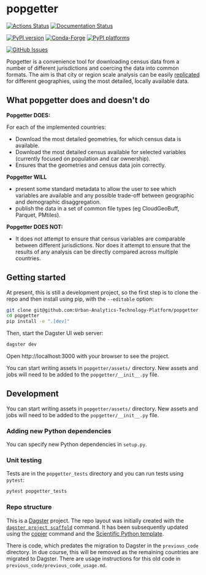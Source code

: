 # popgetter

[![Actions Status][actions-badge]][actions-link]
[![Documentation Status][rtd-badge]][rtd-link]

[![PyPI version][pypi-version]][pypi-link]
[![Conda-Forge][conda-badge]][conda-link]
[![PyPI platforms][pypi-platforms]][pypi-link]

[![GitHub Issues][github-issues-badge]][github-issues-link]

<!-- SPHINX-START -->

<!-- prettier-ignore-start -->
[actions-badge]:            https://github.com/Urban-Analytics-Technology-Platform/popgetter/workflows/CI/badge.svg
[actions-link]:             https://github.com/Urban-Analytics-Technology-Platform/popgetter/actions
[conda-badge]:              https://img.shields.io/conda/vn/conda-forge/popgetter
[conda-link]:               https://github.com/conda-forge/popgetter-feedstock
[github-discussions-badge]: https://img.shields.io/static/v1?label=Discussions&message=Ask&color=blue&logo=github
[github-discussions-link]:  https://github.com/Urban-Analytics-Technology-Platform/popgetter/discussions
[github-issues-badge]: https://img.shields.io/static/v1?label=GitHub&message=Issues&color=blue&logo=github
[github-issues-link]:  https://github.com/Urban-Analytics-Technology-Platform/popgetter/issues
[pypi-link]:                https://pypi.org/project/popgetter/
[pypi-platforms]:           https://img.shields.io/pypi/pyversions/popgetter
[pypi-version]:             https://img.shields.io/pypi/v/popgetter
[rtd-badge]:                https://readthedocs.org/projects/popgetter/badge/?version=latest
[rtd-link]:                 https://popgetter.readthedocs.io/en/latest/?badge=latest

<!-- prettier-ignore-end -->

Popgetter is a convenience tool for downloading census data from a number of
different jurisdictions and coercing the data into common formats. The aim is
that city or region scale analysis can be easily
[replicated](https://the-turing-way.netlify.app/reproducible-research/overview/overview-definitions.html#table-of-definitions-for-reproducibility)
for different geographies, using the most detailed, locally available data.

## What popgetter does and doesn't do

**Popgetter DOES:**

For each of the implemented countries:

- Download the most detailed geometries, for which census data is available.
- Download the most detailed census available for selected variables (currently
  focused on population and car ownership).
- Ensures that the geometries and census data join correctly.

**Popgetter WILL**

- present some standard metadata to allow the user to see which variables are
  available and any possible trade-off between geographic and demographic
  disaggregation.
- publish the data in a set of common file types (eg CloudGeoBuff, Parquet,
  PMtiles).

**Popgetter DOES NOT:**

- It does not attempt to ensure that census variables are comparable between
  different jurisdictions. Nor does it attempt to ensure that the results of any
  analysis can be directly compared across multiple countries.

## Getting started

At present, this is still a development project, so the first step is to clone
the repo and then install using pip, with the `--editable` option:

```bash
git clone git@github.com:Urban-Analytics-Technology-Platform/popgetter.git
cd popgetter
pip install -e ".[dev]"
```

Then, start the Dagster UI web server:

```bash
dagster dev
```

Open http://localhost:3000 with your browser to see the project.

You can start writing assets in `popgetter/assets/` directory. New assets and
jobs will need to be added to the `popgetter/__init__.py` file.

## Development

You can start writing assets in `popgetter/assets/` directory. New assets and
jobs will need to be added to the `popgetter/__init__.py` file.

### Adding new Python dependencies

You can specify new Python dependencies in `setup.py`.

### Unit testing

Tests are in the `popgetter_tests` directory and you can run tests using
`pytest`:

```bash
pytest popgetter_tests
```

### Repo structure

This is a [Dagster](https://dagster.io/) project. The repo layout was initially
created with the
[`dagster project scaffold`](https://docs.dagster.io/getting-started/create-new-project)
command. It has been subsequently updated using the
[copier](https://copier.readthedocs.io/en/stable/) command and the
[Scientific Python template](https://github.com/scientific-python/cookie).

There is code, which predates the migration to Dagster in the `previous_code`
directory. In due course, this will be removed as the remaining countries are
migrated to Dagster. There are usage instructions for this old code in
`previous_code/previous_code_usage.md`.
